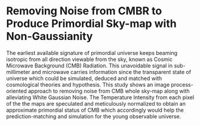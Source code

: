 # Removing Noise from CMBR to Produce Primordial Sky-map with Non-Gaussianity
 The earliest available signature of primordial universe keeps beaming isotropic from all direction viewable from the sky, known as Cosmic Microwave Background (CMB) Radiation. This unavoidable signal in sub-millimeter and microwave carries information since the transparent state of universe which could be simulated, deduced and matched with cosmological theories and hypothesis. This study shows an image process-oriented approach to removing noise from CMB whole sky-map along with alleviating White Gaussian Noise. The Temperature Intensity from each pixel of the the maps are speculated and meticulously normalized to obtain an approximate primordial status of CMB which accordingly would help the prediction-matching and simulation for the young observable universe.
